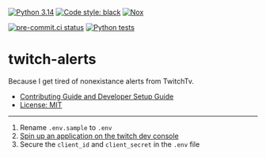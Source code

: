 [![Python 3.14](https://img.shields.io/badge/Python-3.14-blue)](https://www.python.org/downloads)
[![Code style: black](https://img.shields.io/badge/code%20style-black-000000.svg)](https://github.com/psf/black)
[![Nox](https://img.shields.io/badge/%F0%9F%A6%8A-Nox-D85E00.svg)](https://github.com/wntrblm/nox)

[![pre-commit.ci status](https://results.pre-commit.ci/badge/github/Preocts/twitch-alerts/main.svg)](https://results.pre-commit.ci/latest/github/Preocts/twitch-alerts/main)
[![Python tests](https://github.com/Preocts/twitch-alerts/actions/workflows/python-tests.yml/badge.svg?branch=main)](https://github.com/Preocts/twitch-alerts/actions/workflows/python-tests.yml)

# twitch-alerts

Because I get tired of nonexistance alerts from TwitchTv.

- [Contributing Guide and Developer Setup Guide](./CONTRIBUTING.md)
- [License: MIT](./LICENSE)

---

1. Rename `.env.sample` to `.env`
2. [Spin up an application on the twitch dev console](https://dev.twitch.tv/console)
3. Secure the `client_id` and `client_secret` in the `.env` file
